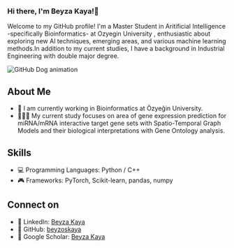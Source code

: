 ### Hi there, I'm Beyza Kaya!🙈

Welcome to my GitHub profile! I'm a Master Student in Aritificial Intelligence -specifically Bioinformatics- at Ozyegin University , enthusiastic about exploring new AI techniques, emerging areas, and various machine learning methods.In addition to my current studies, I have a background in Industrial Engineering with double major degree.

![GitHub Dog animation](https://github.com/DenverCoder1/github-readme-snek/raw/main/snek.svg?animal=dog)

## About Me

- 🔭 I am currently working in Bioinformatics at Özyeğin University.  
- 👩🏼‍💻 My current study focuses on area of gene expression prediction for miRNA/mRNA interactive target gene sets with Spatio-Temporal Graph Models and their biological interpretations with Gene Ontology analysis.
  
## Skills
- 💻 Programming Languages: Python / C++
- 🎮 Frameworks: PyTorch, Scikit-learn, pandas, numpy

## Connect on
- 🔗 LinkedIn: [Beyza Kaya](https://www.linkedin.com/in/beyza-kaya-461271225/)
- 🔗 GitHub: [beyzoskaya](https://github.com/beyzoskaya)
- 🔗 Google Scholar: [Beyza Kaya](https://scholar.google.com/citations?user=S2vlwawAAAAJ&hl=en)

